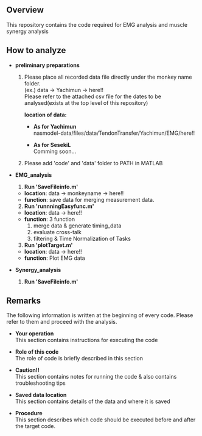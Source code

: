 ## Overview
This repository contains the code required for EMG analysis and muscle synergy analysis

## How to analyze

- **preliminary preparations** <br>

    1. Please place all recorded data file directly under the monkey name folder.<br>
    (ex.) data -> Yachimun -> here!!<br>
    Please refer to the attached csv file for the dates to be analysed(exists at the top level of this repository)<br>

        **location of data:**
        - **As for Yachimun**<br>
        nasmodel-data/files/data/TendonTransfer/Yachimun/EMG/here!!

        - **As for SesekiL**<br>
        Comming soon...
    2. Please add 'code' and 'data' folder to PATH in MATLAB


- **EMG_analysis**

  1. **Run 'SaveFileinfo.m'**
    - **location**: data -> monkeyname -> here!!
    - **function**: save data for merging measurement data.

  2. **Run 'runnningEasyfunc.m'**
    - **location**: data -> here!!
    - **function**: 3 function
      1. merge data & generate timing_data
      2. evaluate cross-talk
      3. filtering & Time Normalization of Tasks

  3. **Run 'plotTarget.m'**
    - **location**: data -> here!!
    - **function**: Plot EMG data


- **Synergy_analysis**
  1. **Run 'SaveFileinfo.m'**


## Remarks
  The following information is written at the beginning of every code. Please refer to them and proceed with the analysis.
  - **Your operation**<br>
    This section contains instructions for executing the code

  - **Role of this code**<br>
    The role of code is briefly described in this section

  - **Caution!!**<br>
    This section contains notes for running the code & also contains troubleshooting tips

  - **Saved data location**<br>
    This section contains details of the data and where it is saved

  - **Procedure**<br>
    This section describes which code should be executed before and after the target code.
